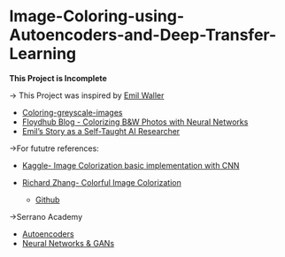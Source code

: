 # Image-Coloring-using-Autoencoders-and-Deep-Transfer-Learning


**This Project is Incomplete**


$\rightarrow$ This Project was inspired by [Emil Waller](https://github.com/emilwallner)

- [Coloring-greyscale-images](https://github.com/emilwallner/Coloring-greyscale-images)
- [Floydhub Blog - Colorizing B&W Photos with Neural Networks](https://blog.floydhub.com/colorizing-b-w-photos-with-neural-networks/)
- [Emil’s Story as a Self-Taught AI Researcher](https://blog.floydhub.com/emils-story-as-a-self-taught-ai-researcher/)

$\rightarrow$For fututre references:
- [Kaggle- Image Colorization basic implementation with CNN](https://www.kaggle.com/code/basu369victor/image-colorization-basic-implementation-with-cnn)

- [Richard Zhang- Colorful Image Colorization](http://richzhang.github.io/colorization/)

    - [Github](https://github.com/richzhang/colorization/tree/master)


$\rightarrow$Serrano Academy
- [Autoencoders](https://youtu.be/DG7YTlGnCEo)
- [Neural Networks & GANs](https://youtube.com/playlist?list=PLs8w1Cdi-zvavXlPXEAsWIh4Cgh83pZPO)
